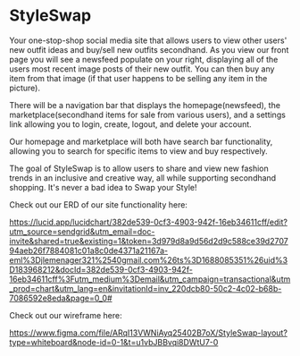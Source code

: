 # StyleSwap

Your one-stop-shop social media site that allows users to view other users' new outfit ideas and buy/sell new outfits secondhand. As you view our front page you will see a newsfeed populate on your right, displaying all of the users most recent image posts of their new outfit. You can then buy any item from that image (if that user happens to be selling any item in the picture).

There will be a navigation bar that displays the homepage(newsfeed), the marketplace(secondhand items for sale from various users), and a settings link allowing you to login, create, logout, and delete your account.

Our homepage and marketplace will both have search bar functionality, allowing you to search for specific items to view and buy respectively.

The goal of StyleSwap is to allow users to share and view new fashion trends in an inclusive and creative way, all while supporting secondhand shopping. It's never a bad idea to Swap your Style!

Check out our ERD of our site functionality here: 

https://lucid.app/lucidchart/382de539-0cf3-4903-942f-16eb34611cff/edit?utm_source=sendgrid&utm_email=doc-invite&shared=true&existing=1&token=3d979d8a9d56d2d9c588ce39d270794aeb26f7884081c01a8c0de4371a21167a-eml%3Djlemenager321%2540gmail.com%26ts%3D1688085351%26uid%3D183968212&docId=382de539-0cf3-4903-942f-16eb34611cff%3Futm_medium%3Demail&utm_campaign=transactional&utm_prod=chart&utm_lang=en&invitationId=inv_220dcb80-50c2-4c02-b68b-7086592e8eda&page=0_0#

Check out our wireframe here:

https://www.figma.com/file/ARqI13VWNiAyq25402B7oX/StyleSwap-layout?type=whiteboard&node-id=0-1&t=u1vbJBBvqi8DWtU7-0
